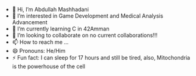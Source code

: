 - 👋 Hi, I’m Abdullah Mashhadani
- 👀 I’m interested in Game Development and Medical Analysis Advancement
- 🌱 I’m currently learning C in 42Amman
- 💞️ I’m looking to collaborate on no current collaborations!!!
- 📫 How to reach me ...
- 😄 Pronouns: He/Him
- ⚡ Fun fact: I can sleep for 17 hours and still be tired, also, Mitochondria is the powerhouse of the cell

<!---
artix31/artix31 is a ✨ special ✨ repository because its `README.md` (this file) appears on your GitHub profile.
You can click the Preview link to take a look at your changes.
--->
